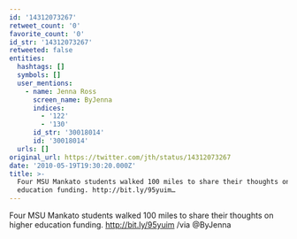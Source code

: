 ```yaml
---
id: '14312073267'
retweet_count: '0'
favorite_count: '0'
id_str: '14312073267'
retweeted: false
entities:
  hashtags: []
  symbols: []
  user_mentions:
    - name: Jenna Ross
      screen_name: ByJenna
      indices:
        - '122'
        - '130'
      id_str: '30018014'
      id: '30018014'
  urls: []
original_url: https://twitter.com/jth/status/14312073267
date: '2010-05-19T19:30:20.000Z'
title: >-
  Four MSU Mankato students walked 100 miles to share their thoughts on higher
  education funding. http://bit.ly/95yuim…
---
```


Four MSU Mankato students walked 100 miles to share their thoughts on higher education funding. http://bit.ly/95yuim /via @ByJenna